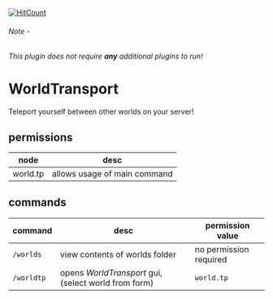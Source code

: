 [![HitCount](http://hits.dwyl.io/TimelessMC/WorldTransport.svg)](http://hits.dwyl.io/TimelessMC/WorldTransport)


###### Note -
###### This plugin does not require **any** additional plugins to run!

# WorldTransport
Teleport yourself between other worlds on your server! 

## permissions
| node | desc |
| ---- | ---- |
| world.tp | allows usage of main command |

## commands
| command | desc | permission value |
| ------- | ---- | ---------------- |
| `/worlds` | view contents of worlds folder | no permission required |
| `/worldtp` | opens *WorldTransport* gui, (select world from form) | `world.tp` |
